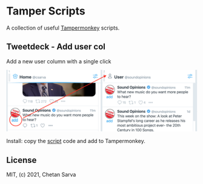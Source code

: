 # Tamper Scripts

A collection of useful [Tampermonkey](https://www.tampermonkey.net/) scripts.

## Tweetdeck - Add user col

Add a new user column with a single click

![Screenshot of script in action](/docs/tweetdeck-add-user-col.png)

Install: copy the [script](https://raw.githubusercontent.com/chetan/tamper-scripts/master/tweetdeck-add-user-col.js) code and add to Tampermonkey.

## License

MIT, (c) 2021, Chetan Sarva
